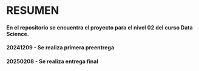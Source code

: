 # RESUMEN
#### En el repositorio se encuentra el proyecto para el nivel 02 del curso Data Science.
#### 20241209 - Se realiza primera preentrega
#### 20250208 - Se realiza entrega final
